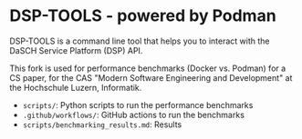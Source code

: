 # DSP-TOOLS - powered by Podman

DSP-TOOLS is a command line tool that helps you to interact with the DaSCH Service Platform (DSP) API.

This fork is used for performance benchmarks (Docker vs. Podman) for a CS paper,
for the CAS "Modern Software Engineering and Development" at the Hochschule Luzern, Informatik.

- `scripts/`: Python scripts to run the performance benchmarks
- `.github/workflows/`: GitHub actions to run the benchmarks
- `scripts/benchmarking_results.md`: Results
